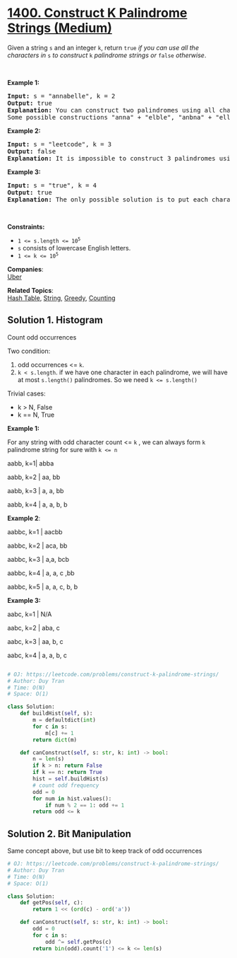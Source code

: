 # [1400. Construct K Palindrome Strings (Medium)](https://leetcode.com/problems/construct-k-palindrome-strings/)

<p>Given a string <code>s</code> and an integer <code>k</code>, return <code>true</code> <em>if you can use all the characters in </em><code>s</code><em> to construct </em><code>k</code><em> palindrome strings or </em><code>false</code><em> otherwise</em>.</p>

<p>&nbsp;</p>
<p><strong>Example 1:</strong></p>

<pre><strong>Input:</strong> s = "annabelle", k = 2
<strong>Output:</strong> true
<strong>Explanation:</strong> You can construct two palindromes using all characters in s.
Some possible constructions "anna" + "elble", "anbna" + "elle", "anellena" + "b"
</pre>

<p><strong>Example 2:</strong></p>

<pre><strong>Input:</strong> s = "leetcode", k = 3
<strong>Output:</strong> false
<strong>Explanation:</strong> It is impossible to construct 3 palindromes using all the characters of s.
</pre>

<p><strong>Example 3:</strong></p>

<pre><strong>Input:</strong> s = "true", k = 4
<strong>Output:</strong> true
<strong>Explanation:</strong> The only possible solution is to put each character in a separate string.
</pre>

<p>&nbsp;</p>
<p><strong>Constraints:</strong></p>

<ul>
	<li><code>1 &lt;= s.length &lt;= 10<sup>5</sup></code></li>
	<li><code>s</code> consists of lowercase English letters.</li>
	<li><code>1 &lt;= k &lt;= 10<sup>5</sup></code></li>
</ul>

**Companies**:  
[Uber](https://leetcode.com/company/uber)

**Related Topics**:  
[Hash Table](https://leetcode.com/tag/hash-table/), [String](https://leetcode.com/tag/string/), [Greedy](https://leetcode.com/tag/greedy/), [Counting](https://leetcode.com/tag/counting/)

## Solution 1. Histogram

Count odd occurrences

Two condition:

1. odd occurrences <= `k`.
2. `k < s.length`. if we have one character in each palindrome, we will have at most `s.length()` palindromes. So we need `k <= s.length()`

Trivial cases:

- k > N, False
- k == N, True

**Example 1:**

For any string with odd character count <= `k` , we can always form `k` palindrome string for sure with `k <= n`

aabb, k=1| abba

aabb, k=2 | aa, bb

aabb, k=3 | a, a, bb

aabb, k=4 | a, a, b, b

**Example 2**:

aabbc, k=1 | aacbb

aabbc, k=2 | aca, bb

aabbc, k=3 | a,a, bcb

aabbc, k=4 | a, a, c ,bb

aabbc, k=5 | a, a, c, b, b

**Example 3:**

aabc, k=1 | N/A

aabc, k=2 | aba, c

aabc, k=3 | aa, b, c

aabc, k=4 | a, a, b, c

```py

# OJ: https://leetcode.com/problems/construct-k-palindrome-strings/
# Author: Duy Tran
# Time: O(N)
# Space: O(1)

class Solution:
    def buildHist(self, s):
        m = defaultdict(int)
        for c in s:
            m[c] += 1
        return dict(m)

    def canConstruct(self, s: str, k: int) -> bool:
        n = len(s)
        if k > n: return False
        if k == n: return True
        hist = self.buildHist(s)
        # count odd frequency
        odd = 0
        for num in hist.values():
            if num % 2 == 1: odd += 1
        return odd <= k

```

## Solution 2. Bit Manipulation

Same concept above, but use bit to keep track of odd occurrences

```py
# OJ: https://leetcode.com/problems/construct-k-palindrome-strings/
# Author: Duy Tran
# Time: O(N)
# Space: O(1)

class Solution:
    def getPos(self, c):
        return 1 << (ord(c) - ord('a'))

    def canConstruct(self, s: str, k: int) -> bool:
        odd = 0
        for c in s:
            odd ^= self.getPos(c)
        return bin(odd).count('1') <= k <= len(s)
```
